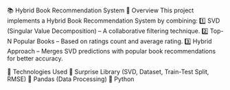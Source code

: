 📚 Hybrid Book Recommendation System
📌 Overview
This project implements a Hybrid Book Recommendation System by combining:
1️⃣ SVD (Singular Value Decomposition) – A collaborative filtering technique.
2️⃣ Top-N Popular Books – Based on ratings count and average rating.
3️⃣ Hybrid Approach – Merges SVD predictions with popular book recommendations for better accuracy.

🚀 Technologies Used
🔹 Surprise Library (SVD, Dataset, Train-Test Split, RMSE)
🔹 Pandas (Data Processing)
🔹 Python

